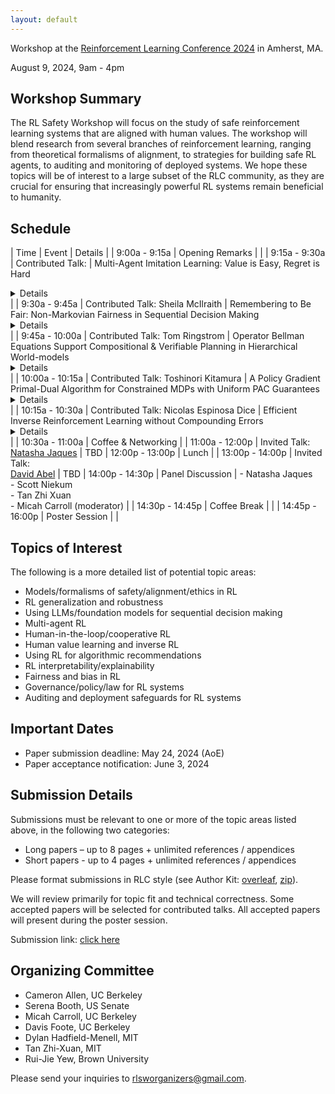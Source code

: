 ```yaml
---
layout: default
---
```


Workshop at the [Reinforcement Learning Conference 2024](https://rl-conference.cc/index.html) in Amherst, MA.

August 9, 2024, 9am - 4pm

## Workshop Summary

The RL Safety Workshop will focus on the study of safe reinforcement learning systems that are aligned with human values. The workshop will blend research from several branches of reinforcement learning, ranging from theoretical formalisms of alignment, to strategies for building safe RL agents, to auditing and monitoring of deployed systems. We hope these topics will be of interest to a large subset of the RLC community, as they are crucial for ensuring that increasingly powerful RL systems remain beneficial to humanity.

## Schedule

| Time | Event | Details |
| 9:00a - 9:15a | Opening Remarks | |
| 9:15a - 9:30a | Contributed Talk:  | Multi-Agent Imitation Learning: Value is Easy, Regret is Hard <br/><details>Abstract: We study a multi-agent imitation learning (MAIL) problem where we take the perspective of a learner attempting to coordinate a group of agents in a Markov Game by recommending actions based on demonstrations of an expert doing so. Most prior work in MAIL essentially reduces the problem to matching the behavior of the expert *within* the support of the demonstrations. While doing so is sufficient to drive the *value gap* between the learner and the expert to zero under the assumption that agents are non-strategic, it does not guarantee robustness to deviations by strategic agents. Intuitively, this is because strategic deviations can depend on a counterfactual quantity: the coordinator's recommendations outside of the state distribution their recommendations induce. In response, we initiate the study of an alternative objective for MAIL in Markov Games we term the *regret gap* that explicitly accounts for potential deviations by agents in the group. We first perform an in-depth exploration of the relationship between the value and regret gaps. First, we show that while the value gap can be efficiently minimized via a direct extension of single-agent IL algorithms, even *value equivalence* can lead to an arbitrarily large regret gap. This implies that achieving regret equivalence is harder than achieving value equivalence in MAIL. We then provide a pair of efficient reductions to no-regret online convex optimization that are capable of minimizing the regret gap *(a)* under a coverage assumption on the expert (MALICE) or *(b)* with access to a queryable expert (BLADES).</details> |
| 9:30a - 9:45a | Contributed Talk: Sheila McIlraith | Remembering to Be Fair: Non-Markovian Fairness in Sequential Decision Making <br/><details>Abstract: Fair decision making has largely been studied with respect to a single decision. In this paper we investigate the notion of fairness in the context of sequential decision making where multiple stakeholders can be affected by the outcomes of decisions. We observe that fairness often depends on the history of the sequential decision-making process, and in this sense that it is inherently non-Markovian. We further observe that fairness often needs to be assessed at time points within the process, not just at the end of the process. To advance our understanding of this class of fairness problems, we explore the notion of non-Markovian fairness in the context of sequential decision making. We identify properties of non-Markovian fairness, including notions of long-term, anytime, periodic, and bounded fairness. We further explore the interplay between non-Markovian fairness and memory, and how this can support construction of fair policies for making sequential decisions.</details> |
| 9:45a - 10:00a | Contributed Talk: Tom Ringstrom | Operator Bellman Equations Support Compositional & Verifiable Planning in Hierarchical World-models<br/><details>Abstract: We introduce new reward-free Bellman Equations called Operator Bellman Equations, which produce predictive planning representations called state-time feasibility functions (STFFs) instead of traditional value functions. STFFs offer three key advantages: they are compositional, factorizable, and interpretable. This means: 1) STFFs can be sequentially composed to compute high-dimensional predictions over long horizons of sequential Options (policies). 2) High-dimensional STFFs can be efficiently represented and computed in a factorized form. 3) STFFs record the probabilities of semantically interpretable goal-success and constraint-violation events. We argue that the objective of reward maximization is often in conflict with these critical properties, which are essential for scalable, verifiable planning in dynamic, high-dimensional world-models.</details> |
| 10:00a - 10:15a | Contributed Talk: Toshinori Kitamura | A Policy Gradient Primal-Dual Algorithm for Constrained MDPs with Uniform PAC Guarantees <br/><details>Abstract: We study a primal-dual (PD) reinforcement learning (RL) algorithm for online constrained Markov decision processes (CMDPs). Despite its widespread practical use, the existing theoretical literature on PD-RL algorithms for this problem only provides sublinear regret guarantees and fails to ensure convergence to optimal policies. In this paper, we introduce a novel policy gradient PD algorithm with uniform probably approximate correctness (Uniform-PAC) guarantees, simultaneously ensuring convergence to optimal policies, sublinear regret, and polynomial sample complexity for any target accuracy. Notably, this represents the first Uniform-PAC algorithm for the online CMDP problem. In addition to the theoretical guarantees, we empirically demonstrate in a simple CMDP that our algorithm converges to optimal policies, while baseline algorithms exhibit oscillatory performance and constraint violation.</details> |
| 10:15a - 10:30a | Contributed Talk: Nicolas Espinosa Dice | Efficient Inverse Reinforcement Learning without Compounding Errors <br/><details>Abstract: Inverse reinforcement learning (IRL) is an on-policy approach to imitation learning (IL) that allows the learner to observe the consequences of their actions at train-time. Accordingly, there are two seemingly contradictory desiderata for IRL algorithms: (a) preventing the compounding errors that stymie offline approaches like behavioral cloning and (b) avoiding the worst-case exploration complexity of reinforcement learning (RL). Prior work has been able to achieve either (a) or (b) but not both simultaneously. In our work, we first prove a negative result showing that, without further assumptions, there are no efficient IRL algorithms that learn a competitive policy in the worst case. We then provide a positive result: under a novel structural condition we term reward-agnostic policy completeness, we prove that efficient IRL algorithms do avoid compounding errors, giving us the best of both worlds. We also propose a principled method for using sub-optimal data to further improve the sample-efficiency of efficient IRL algorithms.</details> |
| 10:30a - 11:00a | Coffee & Networking |
| 11:00a - 12:00p | Invited Talk:<br />[Natasha Jaques](https://natashajaques.ai/) | TBD
| 12:00p - 13:00p | Lunch |
| 13:00p - 14:00p | Invited Talk:<br />[David Abel](https://david-abel.github.io/) | TBD
| 14:00p - 14:30p | Panel Discussion | - Natasha Jaques<br />- Scott Niekum<br />- Tan Zhi Xuan<br />- Micah Carroll (moderator) |
| 14:30p - 14:45p | Coffee Break | |
| 14:45p - 16:00p | Poster Session | |

## Topics of Interest

The following is a more detailed list of potential topic areas:

- Models/formalisms of safety/alignment/ethics in RL
- RL generalization and robustness
- Using LLMs/foundation models for sequential decision making
- Multi-agent RL
- Human-in-the-loop/cooperative RL
- Human value learning and inverse RL
- Using RL for algorithmic recommendations
- RL interpretability/explainability
- Fairness and bias in RL
- Governance/policy/law for RL systems
- Auditing and deployment safeguards for RL systems

## Important Dates

- Paper submission deadline: May 24, 2024 (AoE)
- Paper acceptance notification: June 3, 2024

## Submission Details

Submissions must be relevant to one or more of the topic areas listed above, in the following two categories:

- Long papers – up to 8 pages + unlimited references / appendices
- Short papers - up to 4 pages + unlimited references / appendices

Please format submissions in RLC style (see Author Kit: [overleaf](https://www.overleaf.com/read/xcnztsmtbnxy#62703f), [zip](https://rl-conference.cc/static/rlc_2024_submission_template.zip)).

We will review primarily for topic fit and technical correctness. Some accepted papers will be selected for contributed talks. All accepted papers will present during the poster session.

Submission link: [click here](https://openreview.net/group?id=rl-conference.cc/RLC/2024/Workshop/RLSW)

## Organizing Committee

- Cameron Allen, UC Berkeley
- Serena Booth, US Senate
- Micah Carroll, UC Berkeley
- Davis Foote, UC Berkeley
- Dylan Hadfield-Menell, MIT
- Tan Zhi-Xuan, MIT
- Rui-Jie Yew, Brown University

Please send your inquiries to [rlsworganizers@gmail.com](mailto:rlsworganizers@gmail.com).
